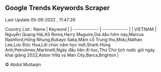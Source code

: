 

## Google Trends Keywords Scraper 
 
Last Update 05-09-2022 , 11:47:29

Country List :
 Name  | Keyword |
| ------------- | ------------- |
| VIETNAM | Nguyễn Quang Hải,AS Roma,Harry Maguire,Giá dầu hôm nay,Marcus Rashford,Hồng Nhung,Bukayo Saka,Mâm cỗ Trung thu,Midu,Nathan Lee,Lưu Đức Hoa,Lời chúc năm học mới,Shark Hùng Anh,Petrolimex,Martinelli,Ngày đầu tiên đi học,Thư Chủ tịch nước gửi ngày khai giảng 2022,Aston Villa vs Man City,Barca,Brighton |



© Abdul Muttaqin 
